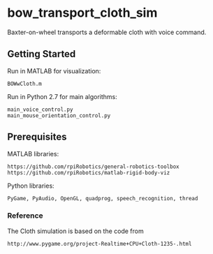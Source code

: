 # bow_transport_cloth_sim

Baxter-on-wheel transports a deformable cloth with voice command.

## Getting Started

Run in MATLAB for visualization:
```
BOWwCloth.m 
```
Run in Python 2.7 for main algorithms: 
```
main_voice_control.py
main_mouse_orientation_control.py
```


## Prerequisites

MATLAB libraries:
```
https://github.com/rpiRobotics/general-robotics-toolbox
https://github.com/rpiRobotics/matlab-rigid-body-viz
```

Python libraries:
```
PyGame, PyAudio, OpenGL, quadprog, speech_recognition, thread
```



### Reference

The Cloth simulation is based on the code from 
```
http://www.pygame.org/project-Realtime+CPU+Cloth-1235-.html
```

